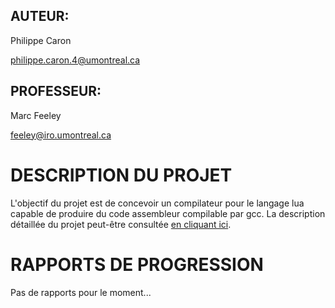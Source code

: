 ## AUTEUR:
Philippe Caron

[philippe.caron.4@umontreal.ca](mailto:philippe.caron.4@umontreal.ca)

## PROFESSEUR:
Marc Feeley

[feeley@iro.umontreal.ca](mailto:feeley@iro.umontreal.ca)

DESCRIPTION DU PROJET
===================================================================================
L'objectif du projet est de concevoir un compilateur pour le langage lua capable de
produire du code assembleur compilable par gcc. La description détaillée du projet
peut-être consultée [en cliquant ici](https://github.com/PhilLCar/Luna/blob/master/description.pdf).

RAPPORTS DE PROGRESSION
===================================================================================
Pas de rapports pour le moment...